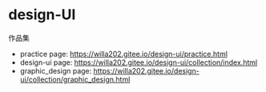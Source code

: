 # design-UI
作品集


- practice page: https://willa202.gitee.io/design-ui/practice.html
- design-ui page: https://willa202.gitee.io/design-ui/collection/index.html
- graphic_design  page: https://willa202.gitee.io/design-ui/collection/graphic_design.html
